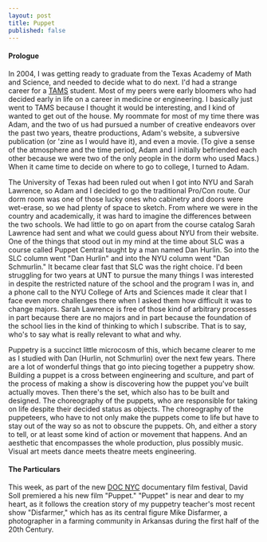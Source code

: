 ```yaml
---
layout: post
title: Puppet
published: false
---
```


#### Prologue

In 2004, I was getting ready to graduate from the Texas Academy of Math and Science, and needed to decide what to do next. I'd had a strange career for a [TAMS](http://tams.unt.edu/) student. Most of my peers were early bloomers who had decided early in life on a career in medicine or engineering. I basically just went to TAMS because I thought it would be interesting, and I kind of wanted to get out of the house. My roommate for most of my time there was Adam, and the two of us had pursued a number of creative endeavors over the past two years, theatre productions, Adam's website, a subversive publication (or 'zine as I would have it), and even a movie. (To give a sense of the atmosphere and the time period, Adam and I initially befriended each other because we were two of the only people in the dorm who used Macs.) When it came time to decide on where to go to college, I turned to Adam.

The University of Texas had been ruled out when I got into NYU and Sarah Lawrence, so Adam and I decided to go the traditional Pro/Con route. Our dorm room was one of those lucky ones who cabinetry and doors were wet-erase, so we had plenty of space to sketch. From where we were in the country and academically, it was hard to imagine the differences between the two schools. We had little to go on apart from the course catalog Sarah Lawrence had sent and what we could guess about NYU from their website. One of the things that stood out in my mind at the time about SLC was a course called Puppet Central taught by a man named Dan Hurlin. So into the SLC column went "Dan Hurlin" and into the NYU column went "Dan Schmurlin." It became clear fast that SLC was the right choice. I'd been struggling for two years at UNT to pursue the many things I was interested in despite the restricted nature of the school and the program I was in, and a phone call to the NYU College of Arts and Sciences made it clear that I face even more challenges there when I asked them how difficult it was to change majors. Sarah Lawrence is free of those kind of arbitrary processes in part because there are no majors and in part because the foundation of the school lies in the kind of thinking to which I subscribe. That is to say, who's to say what is really relevant to what and why.

Puppetry is a succinct little microcosm of this, which became clearer to me as I studied with Dan (Hurlin, not Schmurlin) over the next few years. There are a lot of wonderful things that go into piecing together a puppetry show. Building a puppet is a cross between engineering and sculture, and part of the process of making a show is discovering how the puppet you've built actually moves. Then there's the set, which also has to be built and designed. The choreography of the puppets, who are responsible for taking on life despite their decided status as objects. The choreography of the puppeteers, who have to not only make the puppets come to life but have to stay out of the way so as not to obscure the puppets. Oh, and either a story to tell, or at least some kind of action or movement that happens. And an aesthetic that encompasses the whole production, plus possibly music. Visual art meets dance meets theatre meets engineering.

#### The Particulars

This week, as part of the new [DOC NYC](http://www.docnyc.net/) documentary film festival, David Soll premiered a his new film "Puppet." "Puppet" is near and dear to my heart, as it follows the creation story of my puppetry teacher's most recent show "Disfarmer," which has as its central figure Mike Disfarmer, a photographer in a farming community in Arkansas during the first half of the 20th Century.
